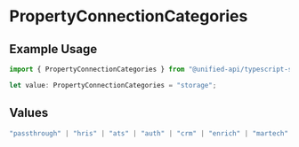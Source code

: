 # PropertyConnectionCategories

## Example Usage

```typescript
import { PropertyConnectionCategories } from "@unified-api/typescript-sdk/sdk/models/shared";

let value: PropertyConnectionCategories = "storage";
```

## Values

```typescript
"passthrough" | "hris" | "ats" | "auth" | "crm" | "enrich" | "martech" | "ticketing" | "uc" | "accounting" | "storage" | "commerce" | "payment" | "genai" | "messaging" | "kms" | "task" | "scim" | "lms" | "repo" | "metadata"
```